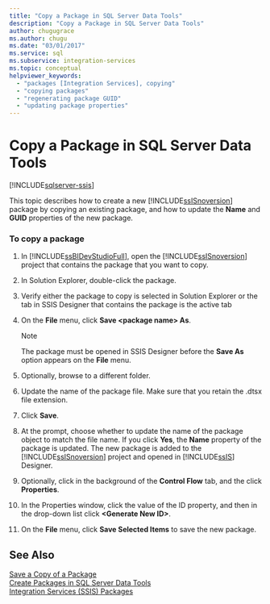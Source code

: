 ```yaml
---
title: "Copy a Package in SQL Server Data Tools"
description: "Copy a Package in SQL Server Data Tools"
author: chugugrace
ms.author: chugu
ms.date: "03/01/2017"
ms.service: sql
ms.subservice: integration-services
ms.topic: conceptual
helpviewer_keywords:
  - "packages [Integration Services], copying"
  - "copying packages"
  - "regenerating package GUID"
  - "updating package properties"
---
```

# Copy a Package in SQL Server Data Tools

[!INCLUDE[sqlserver-ssis](../includes/applies-to-version/sqlserver-ssis.md)]


  This topic describes how to create a new [!INCLUDE[ssISnoversion](../includes/ssisnoversion-md.md)] package by copying an existing package, and how to update the **Name** and **GUID** properties of the new package.  
  
### To copy a package  
  
1.  In [!INCLUDE[ssBIDevStudioFull](../includes/ssbidevstudiofull-md.md)], open the [!INCLUDE[ssISnoversion](../includes/ssisnoversion-md.md)] project that contains the package that you want to copy.  
  
2.  In Solution Explorer, double-click the package.  
  
3.  Verify either the package to copy is selected in Solution Explorer or the tab in SSIS Designer that contains the package is the active tab  
  
4.  On the **File** menu, click **Save \<package name> As**.  
  
    > [!NOTE]  
    >  The package must be opened in SSIS Designer before the **Save As** option appears on the **File** menu.  
  
5.  Optionally, browse to a different folder.  
  
6.  Update the name of the package file. Make sure that you retain the .dtsx file extension.  
  
7.  Click **Save**.  
  
8.  At the prompt, choose whether to update the name of the package object to match the file name. If you click **Yes**, the **Name** property of the package is updated. The new package is added to the [!INCLUDE[ssISnoversion](../includes/ssisnoversion-md.md)] project and opened in [!INCLUDE[ssIS](../includes/ssis-md.md)] Designer.  
  
9. Optionally, click in the background of the **Control Flow** tab, and the click **Properties**.  
  
10. In the Properties window, click the value of the ID property, and then in the drop-down list click **\<Generate New ID>**.  
  
11. On the **File** menu, click **Save Selected Items** to save the new package.  
  
## See Also  
 [Save a Copy of a Package](./save-packages.md)   
 [Create Packages in SQL Server Data Tools](../integration-services/create-packages-in-sql-server-data-tools.md)   
 [Integration Services &#40;SSIS&#41; Packages](../integration-services/integration-services-ssis-packages.md)  
  
